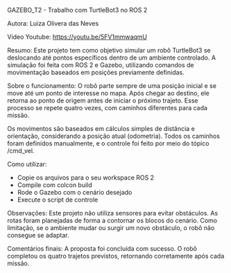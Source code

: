 GAZEBO_T2 - Trabalho com TurtleBot3 no ROS 2

Autora: Luiza Olivera das Neves

Video Youtube:
https://youtu.be/5FV1mmwaqmU 

Resumo:
Este projeto tem como objetivo simular um robô TurtleBot3 se deslocando até pontos específicos dentro de um ambiente controlado. A simulação foi feita com ROS 2 e Gazebo, utilizando comandos de movimentação baseados em posições previamente definidas.

Sobre o funcionamento:
O robô parte sempre de uma posição inicial e se move até um ponto de interesse no mapa. Após chegar ao destino, ele retorna ao ponto de origem antes de iniciar o próximo trajeto. Esse processo se repete quatro vezes, com caminhos diferentes para cada missão.

Os movimentos são baseados em cálculos simples de distância e orientação, considerando a posição atual (odometria). Todos os caminhos foram definidos manualmente, e o controle foi feito por meio do tópico /cmd_vel.

Como utilizar:
- Copie os arquivos para o seu workspace ROS 2
- Compile com colcon build
- Rode o Gazebo com o cenário desejado
- Execute o script de controle

Observações:
Este projeto não utiliza sensores para evitar obstáculos. As rotas foram planejadas de forma a contornar os blocos do cenário. Como limitação, se o ambiente mudar ou surgir um novo obstáculo, o robô não consegue se adaptar.

Comentários finais:
A proposta foi concluída com sucesso. O robô completou os quatro trajetos previstos, retornando corretamente após cada missão.

